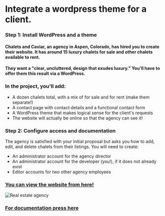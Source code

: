 # Integrate a wordpress theme for a client.
### Step 1: Install WordPress and a theme
#### Chalets and Caviar, an agency in Aspen, Colorado, has hired you to create their website. It has around 15 luxury chalets for sale and other chalets available to rent.

#### They want a "clear, uncluttered, design that exudes luxury." You'll have to offer them this result via a WordPress.


### In the project, you'll add:

- A dozen chalets total, with a mix of for sale and for rent (make them separate!)
- A contact page with contact details and a functional contact form
- A WordPress theme that makes logical sense for the client's requests
- The website will actually be online so that the agency can see it!

### Step 2: Configure access and documentation
The agency is satisfied with your initial proposal but asks you how to add, edit, and delete chalets from their listings. You will need to create:

- An administrator account for the agency director
- An administrator account for the developer (you!), if it does not already exist
- Editor accounts for two other agency employees

### [You can view the website from here!](http://dev-luxury-mountain-view-chalets.pantheonsite.io/contact-us/)
![Real estate agency](https://christinematta.github.io/P2_integrate-a-wordpress-theme-for-a-client/Real_estate.png)
### [For documentation press here]( https://christinematta.github.io/P2_integrate-a-wordpress-theme-for-a-client/Documentation/Manage_Properties.pdf)


